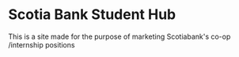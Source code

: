 # Scotia Bank Student Hub 

This is a site made for the purpose of marketing Scotiabank's co-op /internship positions

